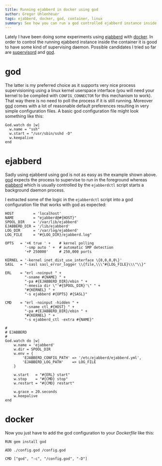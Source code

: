 ```yaml
---
title: Running ejabberd in docker using god
author: Gregor Uhlenheuer
tags: ejabberd, docker, god, container, linux
summary: See how you can run a god controlled ejabberd instance inside a docker container
---
```


Lately I have been doing some experiments using [ejabberd][ejabberd]
with [docker][docker]. In order to control the running ejabberd instance inside
the container it is good to have some kind of supervising daemon. Possible
candidates I tried so far are [supervisord][supervisord] and [god][god].


# god

The latter is my preferred choice as it supports very nice process
supervisioning using a linux kernel userspace interface (you will need your
kernel to be compiled with `CONFIG_CONNECTOR` for this mechanism to work). That
way there is no need to poll the process if it is still running. Moreover
[god][god] comes with a lot of reasonable default preferences resulting in very
simple configuration files. A basic god configuration file might look something
like this:

~~~ {.ruby}
God.watch do |w|
  w.name = "ssh"
  w.start = "/usr/sbin/sshd -D"
  w.keepalive
end
~~~


# ejabberd

Sadly using ejabberd using god is not as easy as the example shown above.
[god][god] expects the process to supervise to run in the foreground whereas
[ejabberd][ejabberd] which is usually controlled by the `ejabberdctl` script
starts a background daemon process.

I extracted some of the logic in the `ejabberdctl` script into a god
configuration file that works with god as expected:

~~~ {.ruby}
HOST         = 'localhost'
NAME         = "ejabberd@#{HOST}"
SPOOL_DIR    = '/var/lib/ejabberd'
EJABBERD_DIR = '/lib/ejabberd'
LOG_DIR      = '/var/log/ejabberd'
LOG_FILE     = "#{LOG_DIR}/ejabberd.log"

OPTS   = '+K true ' +    # kernel polling
         '-smp auto ' +  # automatic SMP detection
         '+P 250000'     # 250,000 ports

KERNEL = '-kernel inet_dist_use_interface \{0,0,0,0\}'
SASL   = "-sasl sasl_error_logger \\{file,\\\"#{LOG_FILE}\\\"\\}"

ERL    = "erl -noinput " +
         "-sname #{NAME} " +
         "-pa #{EJABBERD_DIR}/ebin " +
         "-mnesia dir \"'#{SPOOL_DIR}'\" " +
         "#{KERNEL} " +
         "-s ejabberd #{OPTS} #{SASL}"

CMD    = "erl -noinput -hidden " +
         "-sname ctl_#{HOST} " +
         "-pa #{EJABBERD_DIR}/ebin " +
         "#{KERNEL} " +
         "-s ejabberd_ctl -extra #{NAME}"

#
# EJABBERD
#
God.watch do |w|
    w.name = 'ejabberd'
    w.dir = SPOOL_DIR
    w.env = {
        'EJABBERD_CONFIG_PATH' => '/etc/ejabberd/ejabberd.yml',
        'EJABBERD_LOG_PATH'    => LOG_FILE
    }

    w.start   = "#{ERL} start"
    w.stop    = "#{CMD} stop"
    w.restart = "#{CMD} restart"

    w.grace = 20.seconds
    w.keepalive
end
~~~


# docker

Now you just have to add the god configuration to your *Dockerfile* like this:

~~~ {.bash}
RUN gem install god

ADD ./config.god /config.god

CMD ["god", "-c", "/config.god", "-D"]
~~~

[god]: http://godrb.com/
[ejabberd]: https://www.ejabberd.im/
[supervisord]: http://supervisord.org/
[docker]: https://www.docker.com/
